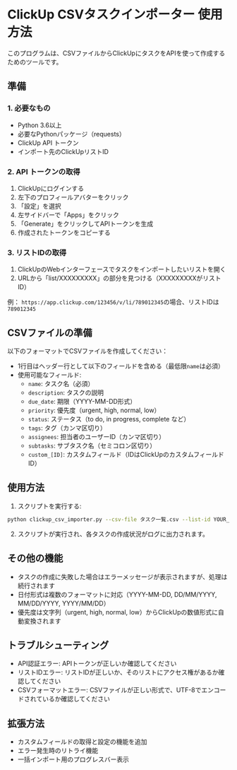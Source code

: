 # ClickUp CSVタスクインポーター 使用方法

このプログラムは、CSVファイルからClickUpにタスクをAPIを使って作成するためのツールです。

## 準備

### 1. 必要なもの

- Python 3.6以上
- 必要なPythonパッケージ（requests）
- ClickUp API トークン
- インポート先のClickUpリストID

### 2. API トークンの取得

1. ClickUpにログインする
2. 左下のプロフィールアバターをクリック
3. 「設定」を選択
4. 左サイドバーで「Apps」をクリック
5. 「Generate」をクリックしてAPIトークンを生成
6. 作成されたトークンをコピーする

### 3. リストIDの取得

1. ClickUpのWebインターフェースでタスクをインポートしたいリストを開く
2. URLから「list/XXXXXXXXX」の部分を見つける（XXXXXXXXXがリストID）

例： `https://app.clickup.com/123456/v/li/789012345`の場合、リストIDは`789012345`

## CSVファイルの準備

以下のフォーマットでCSVファイルを作成してください：

- 1行目はヘッダー行として以下のフィールドを含める（最低限`name`は必須）
- 使用可能なフィールド:
  - `name`: タスク名（必須）
  - `description`: タスクの説明
  - `due_date`: 期限（YYYY-MM-DD形式）
  - `priority`: 優先度（urgent, high, normal, low）
  - `status`: ステータス（to do, in progress, complete など）
  - `tags`: タグ（カンマ区切り）
  - `assignees`: 担当者のユーザーID（カンマ区切り）
  - `subtasks`: サブタスク名（セミコロン区切り）
  - `custom_[ID]`: カスタムフィールド（IDはClickUpのカスタムフィールドID）

## 使用方法

1. スクリプトを実行する:

```bash
python clickup_csv_importer.py --csv-file タスク一覧.csv --list-id YOUR_LIST_ID --api-token YOUR_API_TOKEN
```

2. スクリプトが実行され、各タスクの作成状況がログに出力されます。

## その他の機能

- タスクの作成に失敗した場合はエラーメッセージが表示されますが、処理は続行されます
- 日付形式は複数のフォーマットに対応（YYYY-MM-DD, DD/MM/YYYY, MM/DD/YYYY, YYYY/MM/DD）
- 優先度は文字列（urgent, high, normal, low）からClickUpの数値形式に自動変換されます

## トラブルシューティング

- API認証エラー: APIトークンが正しいか確認してください
- リストIDエラー: リストIDが正しいか、そのリストにアクセス権があるか確認してください
- CSVフォーマットエラー: CSVファイルが正しい形式で、UTF-8でエンコードされているか確認してください

## 拡張方法

- カスタムフィールドの取得と設定の機能を追加
- エラー発生時のリトライ機能
- 一括インポート用のプログレスバー表示
